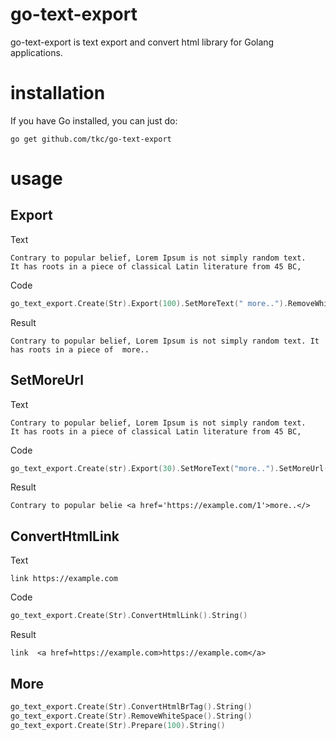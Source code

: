 # go-text-export
go-text-export is text export and convert html library for Golang applications.

# installation

If you have Go installed, you can just do:

```shell
go get github.com/tkc/go-text-export
```

# usage

## Export

Text
```
Contrary to popular belief, Lorem Ipsum is not simply random text.
It has roots in a piece of classical Latin literature from 45 BC,
```

Code
```go
go_text_export.Create(Str).Export(100).SetMoreText(" more..").RemoveWhiteSpace().String()
```

Result
```
Contrary to popular belief, Lorem Ipsum is not simply random text. It has roots in a piece of  more..
```

## SetMoreUrl

Text
```
Contrary to popular belief, Lorem Ipsum is not simply random text.
It has roots in a piece of classical Latin literature from 45 BC,
```

Code
```go
go_text_export.Create(str).Export(30).SetMoreText("more..").SetMoreUrl("https://example.com/1")
```

Result
```
Contrary to popular belie <a href='https://example.com/1'>more..</>
```

## ConvertHtmlLink


Text
```
link https://example.com
```

Code
```go
go_text_export.Create(Str).ConvertHtmlLink().String()
```

Result
```
link  <a href=https://example.com>https://example.com</a>
```

## More
```go
go_text_export.Create(Str).ConvertHtmlBrTag().String()
go_text_export.Create(Str).RemoveWhiteSpace().String()
go_text_export.Create(Str).Prepare(100).String()

```
